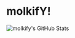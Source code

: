 <h1>molkifY!</h1>
<img src="https://github-readme-stats.vercel.app/api?username=molkify&theme=dark&show_icons=true&hide_border=true&count_private=true" alt="molkify's GitHub Stats" />
